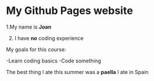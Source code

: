 # My Github Pages website

1.My name is **Joan** 

2. I have **no** coding experience

My goals for this course:


-Learn coding basics
-Code something


The best thing I ate this summer was a **paella** I ate in Spain
